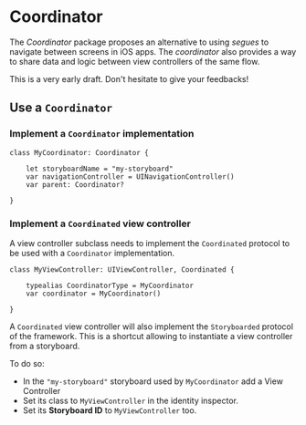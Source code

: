 # Coordinator

The *Coordinator* package proposes an alternative to using *segues* to navigate between screens in iOS apps. The *coordinator* also provides a way to share data and logic between view controllers of the same flow.

This is a very early draft. Don't hesitate to give your feedbacks!

## Use a `Coordinator`

### Implement a `Coordinator` implementation

```
class MyCoordinator: Coordinator {
    
    let storyboardName = "my-storyboard"
    var navigationController = UINavigationController()
    var parent: Coordinator?
    
}
```

### Implement a `Coordinated` view controller

A view controller subclass needs to implement the `Coordinated` protocol to be used with a `Coordinator` implementation.

```
class MyViewController: UIViewController, Coordinated {

    typealias CoordinatorType = MyCoordinator
    var coordinator = MyCoordinator()

}
```

A `Coordinated` view controller will also implement the `Storyboarded` protocol of the framework. This is a shortcut allowing to instantiate a view controller from a storyboard. 

To do so:
* In the `"my-storyboard"` storyboard used by `MyCoordinator` add a View Controller
* Set its class to `MyViewController` in the identity inspector.
* Set its **Storyboard ID** to `MyViewController` too.
